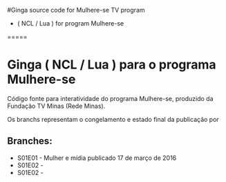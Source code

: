 #Ginga source code for Mulhere-se TV program


-  ( NCL / Lua ) for program Mulhere-se

=====

# Ginga ( NCL / Lua ) para o programa  Mulhere-se


Código fonte para interatividade do programa Mulhere-se, produzido da Fundação TV Minas (Rede Minas).


Os branchs representam o congelamento e estado final da publicação por 

## Branches:

- S01E01 - Mulher e mídia publicado 17 de março de 2016
- S01E02 - 
- S01E02 -
